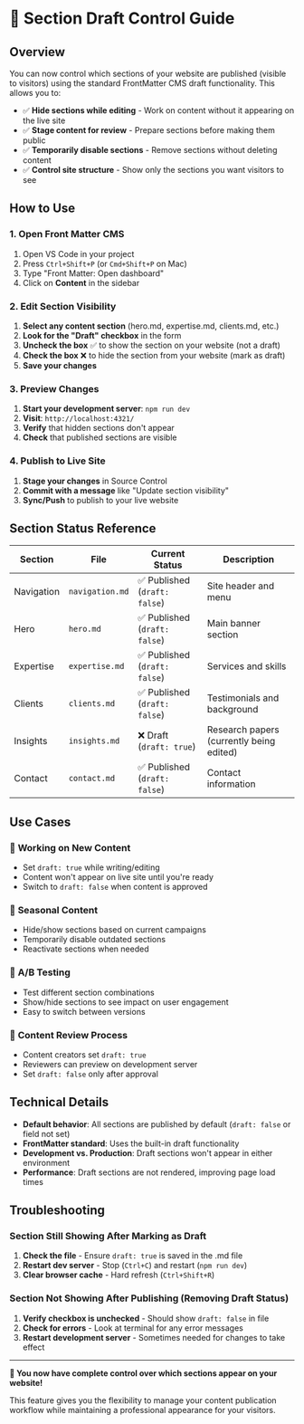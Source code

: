 # 📝 Section Draft Control Guide

## Overview

You can now control which sections of your website are published (visible to visitors) using the standard FrontMatter CMS draft functionality. This allows you to:

- ✅ **Hide sections while editing** - Work on content without it appearing on the live site
- ✅ **Stage content for review** - Prepare sections before making them public
- ✅ **Temporarily disable sections** - Remove sections without deleting content
- ✅ **Control site structure** - Show only the sections you want visitors to see

## How to Use

### 1. Open Front Matter CMS
1. Open VS Code in your project
2. Press `Ctrl+Shift+P` (or `Cmd+Shift+P` on Mac)
3. Type "Front Matter: Open dashboard"
4. Click on **Content** in the sidebar

### 2. Edit Section Visibility
1. **Select any content section** (hero.md, expertise.md, clients.md, etc.)
2. **Look for the "Draft" checkbox** in the form
3. **Uncheck the box** ✅ to show the section on your website (not a draft)
4. **Check the box** ❌ to hide the section from your website (mark as draft)
5. **Save your changes**

### 3. Preview Changes
1. **Start your development server**: `npm run dev`
2. **Visit**: `http://localhost:4321/`
3. **Verify** that hidden sections don't appear
4. **Check** that published sections are visible

### 4. Publish to Live Site
1. **Stage your changes** in Source Control
2. **Commit with a message** like "Update section visibility"
3. **Sync/Push** to publish to your live website

## Section Status Reference

| Section | File | Current Status | Description |
|---------|------|----------------|-------------|
| Navigation | `navigation.md` | ✅ Published (`draft: false`) | Site header and menu |
| Hero | `hero.md` | ✅ Published (`draft: false`) | Main banner section |
| Expertise | `expertise.md` | ✅ Published (`draft: false`) | Services and skills |
| Clients | `clients.md` | ✅ Published (`draft: false`) | Testimonials and background |
| Insights | `insights.md` | ❌ Draft (`draft: true`) | Research papers (currently being edited) |
| Contact | `contact.md` | ✅ Published (`draft: false`) | Contact information |

## Use Cases

### 🚧 **Working on New Content**
- Set `draft: true` while writing/editing
- Content won't appear on live site until you're ready
- Switch to `draft: false` when content is approved

### 🔄 **Seasonal Content**
- Hide/show sections based on current campaigns
- Temporarily disable outdated sections
- Reactivate sections when needed

### 🎯 **A/B Testing**
- Test different section combinations
- Show/hide sections to see impact on user engagement
- Easy to switch between versions

### 📝 **Content Review Process**
- Content creators set `draft: true`
- Reviewers can preview on development server
- Set `draft: false` only after approval

## Technical Details

- **Default behavior**: All sections are published by default (`draft: false` or field not set)
- **FrontMatter standard**: Uses the built-in draft functionality
- **Development vs. Production**: Draft sections won't appear in either environment
- **Performance**: Draft sections are not rendered, improving page load times

## Troubleshooting

### Section Still Showing After Marking as Draft
1. **Check the file** - Ensure `draft: true` is saved in the .md file
2. **Restart dev server** - Stop (`Ctrl+C`) and restart (`npm run dev`)
3. **Clear browser cache** - Hard refresh (`Ctrl+Shift+R`)

### Section Not Showing After Publishing (Removing Draft Status)
1. **Verify checkbox is unchecked** - Should show `draft: false` in file
2. **Check for errors** - Look at terminal for any error messages
3. **Restart development server** - Sometimes needed for changes to take effect

---

**🎉 You now have complete control over which sections appear on your website!**

This feature gives you the flexibility to manage your content publication workflow while maintaining a professional appearance for your visitors.
